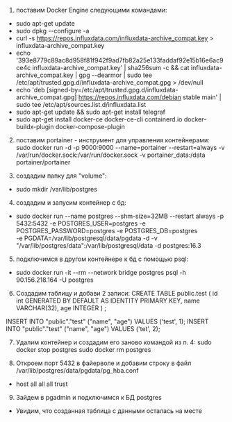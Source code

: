 
1. поставим  Docker Engine следующими командами:
+ sudo apt-get update
+ sudo dpkg --configure -a
+ curl -s https://repos.influxdata.com/influxdata-archive_compat.key > influxdata-archive_compat.key
+ echo '393e8779c89ac8d958f81f942f9ad7fb82a25e133faddaf92e15b16e6ac9ce4c influxdata-archive_compat.key' | sha256sum -c && cat influxdata-archive_compat.key | gpg --dearmor | sudo tee /etc/apt/trusted.gpg.d/influxdata-archive_compat.gpg > /dev/null
+ echo 'deb [signed-by=/etc/apt/trusted.gpg.d/influxdata-archive_compat.gpg] https://repos.influxdata.com/debian stable main' | sudo tee /etc/apt/sources.list.d/influxdata.list
+ sudo apt-get update && sudo apt-get install telegraf
+ sudo apt-get install docker-ce docker-ce-cli containerd.io docker-buildx-plugin docker-compose-plugin

2. поставим portainer - инструмент для управления контейнерами:
sudo docker run -d -p 9000:9000 --name=portainer --restart=always -v /var/run/docker.sock:/var/run/docker.sock -v portainer_data:/data portainer/portainer

3. создадим папку для "volume":
+ sudo mkdir /var/lib/postgres

4. создадим и запусим контейнер с бд:
+ sudo docker run --name postgres --shm-size=32MB --restart always -p 5432:5432 -e POSTGRES_USER=postgres -e POSTGRES_PASSWORD=postgres -e POSTGRES_DB=postgres \
 -e PGDATA=/var/lib/postgresql/data/pgdata -d -v "/var/lib/postgres/data":/var/lib/postgresql/data -d postgres:16.3

5. подключимся в другом контейнере к бд с помощью psql:
+ sudo docker run -it --rm --network bridge postgres psql -h 90.156.218.164 -U postgres

6. Создадим таблицу и добави 2 записи:
CREATE TABLE public.test (
  id int GENERATED BY DEFAULT AS IDENTITY PRIMARY KEY,
  name VARCHAR(32),
  age INTEGER
) ;

INSERT INTO "public"."test" ("name", "age") VALUES ('test', 1);
INSERT INTO "public"."test" ("name", "age") VALUES ('tet', 2);

7. Удалим контейнер и создадим его заново командой из п. 4:
 sudo docker stop  postgres
 sudo docker rm  postgres

8. Откроем порт 5432  в файерволе и добавим строку в файл /var/lib/postgres/data/pgdata/pg_hba.conf 
+ host all all all trust

9. Зайдем в pgadmin и подключимся к БД postgres
+  Увидим, что созданная таблица с данными осталась на месте